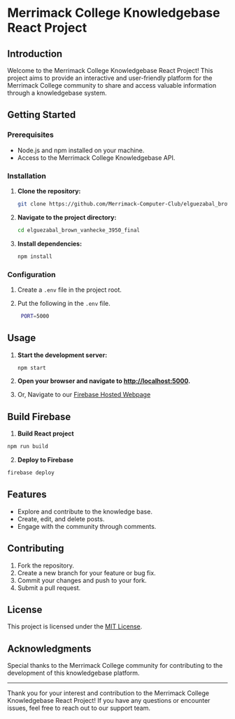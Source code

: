 # Merrimack College Knowledgebase React Project

## Introduction

Welcome to the Merrimack College Knowledgebase React Project! This project aims to provide an interactive and user-friendly platform for the Merrimack College community to share and access valuable information through a knowledgebase system.

## Getting Started

### Prerequisites

- Node.js and npm installed on your machine.
- Access to the Merrimack College Knowledgebase API.

### Installation

1. **Clone the repository:**
    ```bash
    git clone https://github.com/Merrimack-Computer-Club/elguezabal_brown_vanhecke_3950_final
    ```

2. **Navigate to the project directory:**
    ```bash
    cd elguezabal_brown_vanhecke_3950_final
    ```

3. **Install dependencies:**
    ```bash
    npm install
    ```

### Configuration

1. Create a `.env` file in the project root.

3. Put the following in the `.env` file.
   ```bash
    PORT=5000
   ```

## Usage

1. **Start the development server:**
    ```bash
    npm start
    ```

2. **Open your browser and navigate to [http://localhost:5000](http://localhost:5000).**

3. Or, Navigate to our [Firebase Hosted Webpage](https://web-development-final-7dd3e.web.app/)

## Build Firebase

1. **Build React project**
```bash
npm run build
```

2. **Deploy to Firebase**
```bash
firebase deploy
```

## Features

- Explore and contribute to the knowledge base.
- Create, edit, and delete posts.
- Engage with the community through comments.

## Contributing

1. Fork the repository.
2. Create a new branch for your feature or bug fix.
3. Commit your changes and push to your fork.
4. Submit a pull request.

## License

This project is licensed under the [MIT License](LICENSE).

## Acknowledgments

Special thanks to the Merrimack College community for contributing to the development of this knowledgebase platform.

---

Thank you for your interest and contribution to the Merrimack College Knowledgebase React Project! If you have any questions or encounter issues, feel free to reach out to our support team.
